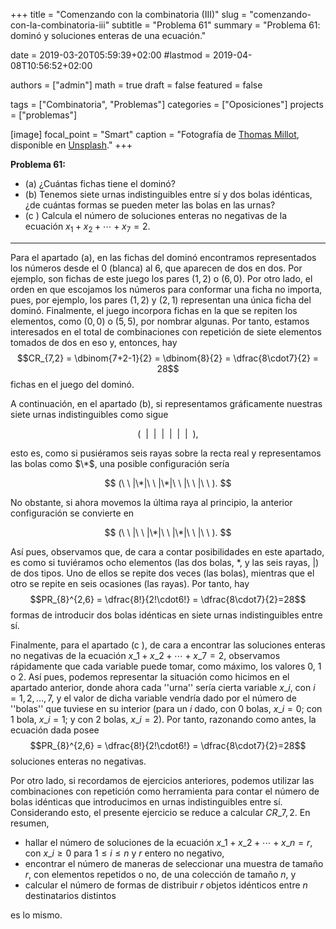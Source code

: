 +++
title = "Comenzando con la combinatoria (III)"
slug  = "comenzando-con-la-combinatoria-iii"
subtitle = "Problema 61"
summary  = "Problema 61: dominó y soluciones enteras de una ecuación."

date     = 2019-03-20T05:59:39+02:00
#lastmod = 2019-04-08T10:56:52+02:00

authors  = ["admin"]
math     = true
draft    = false
featured = false

tags       = ["Combinatoria", "Problemas"]
categories = ["Oposiciones"]
projects   = ["problemas"]

[image]
  focal_point = "Smart"
  caption     = "Fotografía de [Thomas Millot](https://unsplash.com/@tomlaudiophile), disponible en [Unsplash](https://unsplash.com/photos/_uighclH2pw)."
+++

**Problema 61:** 

- (a) ¿Cuántas fichas tiene el dominó?
- (b) Tenemos siete urnas indistinguibles entre sí y dos bolas idénticas, ¿de cuántas formas se pueden meter las bolas en las urnas?
- (c ) Calcula el número de soluciones enteras no negativas de la ecuación $x_1+x_2+\cdots+x_7=2$.

***

Para el apartado (a), en las fichas del dominó encontramos representados los números desde el $0$ (blanca) al $6$, que aparecen de dos en dos. Por ejemplo, son fichas de este juego los pares $(1,2)$ o $(6,0)$. Por otro lado, el orden en que escojamos los números para conformar una ficha no importa, pues, por ejemplo, los pares $(1,2)$ y $(2,1)$ representan una única ficha del dominó. Finalmente, el juego incorpora fichas en la que se repiten los elementos, como $(0,0)$ o $(5,5)$, por nombrar algunas. Por tanto, estamos interesados en el total de combinaciones con repetición de siete elementos tomados de dos en eso y, entonces, hay $$CR_{7,2} = \dbinom{7+2-1}{2} = \dbinom{8}{2} = \dfrac{8\cdot7}{2} = 28$$ fichas en el juego del dominó.

A continuación, en el apartado (b), si representamos gráficamente nuestras siete urnas indistinguibles como sigue 

$$
(\ \ |\ \ |\ \ |\ \ |\ \ |\ \ |\ \ ),
$$ 

esto es, como si pusiéramos seis rayas sobre la recta real y representamos las bolas como $\*$, una posible configuración sería 

$$
(\ \ |\*|\ \ |\*|\ \ |\ \ |\ \ ).
$$ 

No obstante, si ahora movemos la última raya al principio, la anterior configuración se convierte en 

$$
(\ \ |\ \ |\*|\ \ |\*|\ \ |\ \ ).
$$ 

Así pues, observamos que, de cara a contar posibilidades en este apartado, es como si tuviéramos ocho elementos (las dos bolas, $*$, y las seis rayas, $|$) de dos tipos. Uno de ellos se repite dos veces (las bolas), mientras que el otro se repite en seis ocasiones (las rayas). Por tanto, hay $$PR_{8}^{2,6} = \dfrac{8!}{2!\cdot6!} = \dfrac{8\cdot7}{2}=28$$ formas de introducir dos bolas idénticas en siete urnas indistinguibles entre sí. 

Finalmente, para el apartado (c ), de cara a encontrar las soluciones enteras no negativas de la ecuación $x\_1+x\_2+\cdots+x\_7=2$, observamos rápidamente que cada variable puede tomar, como máximo, los valores $0$, $1$ o $2$. Así pues, podemos representar la situación como hicimos en el apartado anterior, donde ahora cada ''urna'' sería cierta variable $x\_i$, con $i=1,2,\ldots,7$, y el valor de dicha variable vendría dado por el número de ''bolas'' que tuviese en su interior (para un $i$ dado, con $0$ bolas, $x\_i=0$; con $1$ bola, $x\_i=1$; y con $2$ bolas, $x\_i=2$). Por tanto, razonando como antes, la ecuación dada posee $$PR_{8}^{2,6} = \dfrac{8!}{2!\cdot6!} = \dfrac{8\cdot7}{2}=28$$ soluciones enteras no negativas.

Por otro lado, si recordamos de ejercicios anteriores, podemos utilizar las combinaciones con repetición como herramienta para contar el número de bolas idénticas que introducimos en urnas indistinguibles entre sí. Considerando esto, el presente ejercicio se reduce a calcular $CR\_{7,2}$. En resumen,  

- hallar el número de soluciones de la ecuación $x\_1+x\_2+\cdots+x\_n=r$, con $x\_i\geq 0$ para $1\leq i\leq n$ y $r$ entero no negativo,
- encontrar el número de maneras de seleccionar una muestra de tamaño $r$, con elementos repetidos o no, de una colección de tamaño $n$, y
-  calcular el número de formas de distribuir $r$ objetos idénticos entre $n$ destinatarios distintos

es lo mismo.
